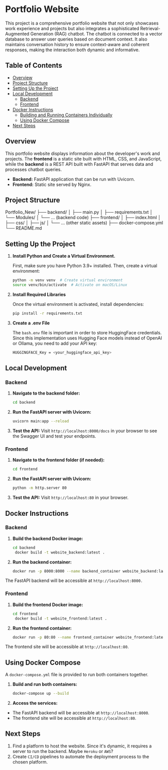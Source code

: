 # Portfolio Website

This project is a comprehensive portfolio website that not only showcases work experience and projects but also integrates a sophisticated Retrieval-Augmented Generation (RAG) chatbot. The chatbot is connected to a vector database to answer user queries based on document context. It also maintains conversation history to ensure context-aware and coherent responses, making the interaction both dynamic and informative.

## Table of Contents

- [Overview](#overview)
- [Project Structure](#project-structure)
- [Setting Up the Project](#setup)
- [Local Development](#local-development)
  - [Backend](#backend)
  - [Frontend](#frontend)
- [Docker Instructions](#docker-instructions)
  - [Building and Running Containers Individually](#building-and-running-containers-individually)
  - [Using Docker Compose](#using-docker-compose)
- [Next Steps](#next-steps)

## Overview

This portfolio website displays information about the developer's work and projects. The **frontend** is a static site built with HTML, CSS, and JavaScript, while the **backend** is a REST API built with FastAPI that serves data and processes chatbot queries.

- **Backend:** FastAPI application that can be run with Uvicorn.
- **Frontend:** Static site served by Nginx.

## Project Structure

Portfolio_New/ ├── backend/ │ ├── main.py │ ├── requirements.txt │ └── Modules/ │ └── ... (backend code) ├── frontend/ │ ├── index.html │ ├── css/ │ ├── js/ │ └── ... (other static assets) ├── docker-compose.yml └── README.md

## Setting Up the Project

1. **Install Python and Create a Virtual Environment.**

    First, make sure you have Python 3.9+ installed. Then, create a virtual environment:

    ```bash
    python -m venv venv  # Create virtual environment
    source venv/bin/activate  # Activate on macOS/Linux
    ```

2. **Install Required Libraries**

    Once the virtual environment is activated, install dependencies:

    ```bash
    pip install -r requirements.txt
    ```

3. **Create a .env File**

    The ```bash.env``` file is important in order to store HuggingFace credentials. Since this implementation uses Hugging Face models instead of OpenAI or Ollama, you need to add your API key:

    ```bash
    HUGGINGFACE_Key = <your_huggingface_api_key>
    ```

## Local Development

### Backend

1. **Navigate to the backend folder:**

   ```bash
   cd backend
   ```
2. **Run the FastAPI server with Uvicorn:**

   ```bash
   uvicorn main:app --reload
   ```
3. **Test the API:**
Visit ```http://localhost:8000/docs``` in your browser to see the Swagger UI and test your endpoints.

### Frontend

1. **Navigate to the frontend folder (if needed):**

   ```bash
   cd frontend
   ```
2. **Run the FastAPI server with Uvicorn:**

   ```bash
   python -m http.server 80
   ```
3. **Test the API:**
Visit ```http://localhost:80``` in your browser.


## Docker Instructions

### Backend

1. **Build the backend Docker image:**

   ```bash
   cd backend
    docker build -t website_backend:latest .
   ```
2. **Run the backend container:**

   ```bash
   docker run -p 8000:8000 --name backend_container website_backend:latest
   ```
The FastAPI backend will be accessible at ```http://localhost:8000.```



### Frontend

1. **Build the frontend Docker image:**

   ```bash
   cd frontend
    docker build -t website_frontend:latest .
   ```
2. **Run the frontend container:**

   ```bash
   docker run -p 80:80 --name frontend_container website_frontend:latest
   ```
The frontend site will be accessible at ```http://localhost:80```.



## Using Docker Compose
A ```docker-compose.yml``` file is provided to run both containers together.

1. **Build and run both containers:**

   ```bash
   docker-compose up --build
   ```
2. **Access the services:** 
- The FastAPI backend will be accessible at ```http://localhost:8000```.
- The frontend site will be accessible at ```http://localhost:80```.


## Next Steps
1. Find a platform to host the website. Since it's dynamic, it requires a server to run the backend. Maybe ```Heroku``` or ```AWS```?
2. Create ```CI/CD``` pipelines to automate the deployment process to the chosen platform.



